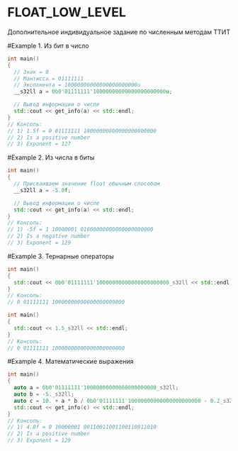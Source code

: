 # FLOAT_LOW_LEVEL
Дополнительное индивидуальное задание по численным методам ТТИТ

#Example 1. Из бит в число
```cpp
int main()
{
  // Знак = 0
  // Мантисса = 01111111
  // Экспонента = 10000000000000000000000u
  __s32ll a = 0b0'01111111'10000000000000000000000u;

  // Вывод информации о числе
  std::cout << get_info(a) << std::endl;
}
// Консоль:
// 1) 1.5f = 0 01111111 10000000000000000000000
// 2) Is a positive number
// 3) Exponent = 127
```
#Example 2. Из числа в биты
```cpp
int main()
{
  // Присваиваем значение float обычным способом
  __s32ll a = -5.0f;

  // Вывод информации о числе
  std::cout << get_info(a) << std::endl;
}
// Консоль:
// 1) -5f = 1 10000001 01000000000000000000000
// 2) Is a negative number
// 3) Exponent = 129
```

#Example 3. Тернарные операторы
```cpp
int main()
{
  std::cout << 0b0'01111111'10000000000000000000000_s32ll << std::endl;
}
// Консоль:
// 0 01111111 10000000000000000000000

int main()
{
  std::cout << 1.5_s32ll << std::endl;
}
// Консоль:
// 0 01111111 10000000000000000000000
```

#Example 4. Математические выражения
```cpp
int main()
{
  auto a = 0b0'01111111'10000000000000000000000_s32ll;
  auto b = -5._s32ll;
  auto c = 10. + a * b / 0b0'01111111'10000000000000000000000 - 0.2_s32ll;
  std::cout << get_info(c) << std::endl;
}
// Консоль:
// 1) 4.8f = 0 10000001 00110011001100110011010
// 2) Is a positive number
// 3) Exponent = 129
```
